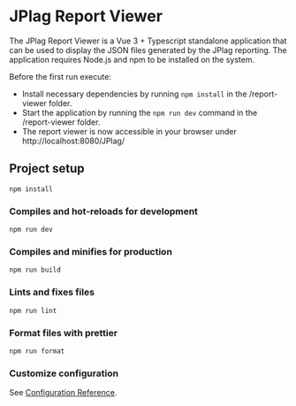 # JPlag Report Viewer

The JPlag Report Viewer is a Vue 3 + Typescript standalone application that can be used to display the JSON files generated by the JPlag reporting. The application requires Node.js and npm to be installed on the system.

Before the first run execute:

- Install necessary dependencies by running `npm install` in the /report-viewer folder.
- Start the application by running the `npm run dev` command in the /report-viewer folder.
- The report viewer is now accessible in your browser under http://localhost:8080/JPlag/

## Project setup
```
npm install
```

### Compiles and hot-reloads for development
```
npm run dev
```

### Compiles and minifies for production
```
npm run build
```

### Lints and fixes files
```
npm run lint
```

### Format files with prettier
```
npm run format
```

### Customize configuration
See [Configuration Reference](https://cli.vuejs.org/config/).
